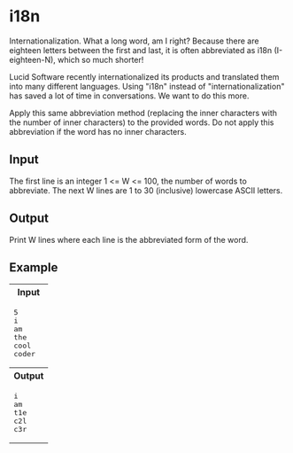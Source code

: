 # i18n

Internationalization. What a long word, am I right? Because there are eighteen letters between the first and last, it is often abbreviated as i18n (I-eighteen-N), which so much shorter!

Lucid Software recently internationalized its products and translated them into many different languages. Using "i18n" instead of "internationalization" has saved a lot of time in conversations. We want to do this more.

Apply this same abbreviation method (replacing the inner characters with the number of inner characters) to the provided words. Do not apply this abbreviation if the word has no inner characters.

## Input

The first line is an integer 1 <= W <= 100, the number of words to abbreviate.
The next W lines are 1 to 30 (inclusive) lowercase ASCII letters.

## Output

Print W lines where each line is the abbreviated form of the word.

## Example

<table>
	<tr>
		<th>Input</th>
	</tr>
	<tr>
		<td><pre>5
i
am
the
cool
coder</pre>
		</td>
	</tr>
	<tr>
		<th>Output</th>
	</tr>
	<tr>
		<td><pre>i
am
t1e
c2l
c3r</pre></td>
	</tr>
</table>
